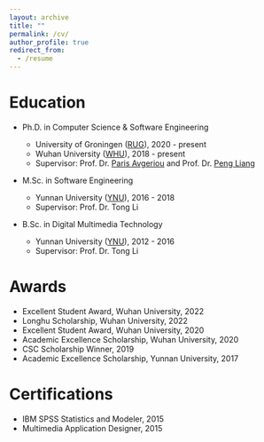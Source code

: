 ```yaml
---
layout: archive
title: ""
permalink: /cv/
author_profile: true
redirect_from:
  - /resume
---
```


<!-- {% include base_path %} -->

Education
======
* Ph.D. in Computer Science & Software Engineering
  * University of Groningen (<a href="https://en.wikipedia.org/wiki/University_of_Groningen" target="_blank" rel="noopener noreferrer">RUG</a>), 2020 - present
  * Wuhan University (<a href="https://en.wikipedia.org/wiki/Wuhan_University" target="_blank" rel="noopener noreferrer">WHU</a>), 2018 - present
  * Supervisor: Prof. Dr. <a href="https://www.cs.rug.nl/~paris/" target="_blank" rel="noopener noreferrer">Paris Avgeriou</a> and Prof. Dr. <a href="https://www.cs.rug.nl/search/People/PengLiang" target="_blank" rel="noopener noreferrer">Peng Liang</a>

* M.Sc. in Software Engineering
  * Yunnan University (<a href="https://en.wikipedia.org/wiki/Yunnan_University" target="_blank" rel="noopener noreferrer">YNU</a>), 2016 - 2018
  * Supervisor: Prof. Dr. Tong Li

* B.Sc. in Digital Multimedia Technology
  * Yunnan University (<a href="https://en.wikipedia.org/wiki/Yunnan_University" target="_blank" rel="noopener noreferrer">YNU</a>), 2012 - 2016
  * Supervisor: Prof. Dr. Tong Li


Awards
======
- Excellent Student Award, Wuhan University, 2022
- Longhu Scholarship, Wuhan University, 2022
- Excellent Student Award, Wuhan University, 2020
- Academic Excellence Scholarship, Wuhan University, 2020
- CSC Scholarship Winner, 2019
- Academic Excellence Scholarship, Yunnan University, 2017


Certifications
======
- IBM SPSS Statistics and Modeler, 2015
- Multimedia Application Designer, 2015

